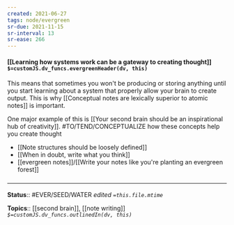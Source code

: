 ```yaml
---
created: 2021-06-27
tags: node/evergreen
sr-due: 2021-11-15
sr-interval: 13
sr-ease: 266
---
```


#### [[Learning how systems work can be a gateway to creating thought]] `$=customJS.dv_funcs.evergreenHeader(dv, this)`

This means that sometimes you won't be producing or storing anything until you start learning about a system that properly allow your brain to create output. This is why [[Conceptual notes are lexically superior to atomic notes]] is important.

One major example of this is [[Your second brain should be an inspirational hub of creativity]].
#TO/TEND/CONCEPTUALIZE how these concepts help you create thought
- [[Note structures should be loosely defined]]
- [[When in doubt, write what you think]]
- [[evergreen notes]]/[[Write your notes like you're planting an evergreen forest]]

### <hr class="footnote"/>

**Status**:: #EVER/SEED/WATER 
*edited `=this.file.mtime`*

**Topics**:: [[second brain]], [[note writing]] 
*`$=customJS.dv_funcs.outlinedIn(dv, this)`*
